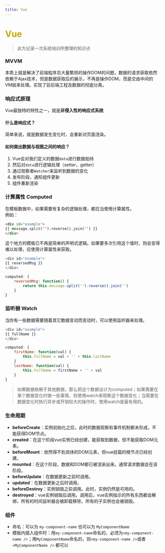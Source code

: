 ```yaml
---
title: Vue 
---
```


# <font color="#CBA500">Vue</font>  
> 此为记录一次系统培训所整理的知识点  

### MVVM  
本质上就是解决了前端程序员大量繁琐的操作DOM的问题，数据的请求获取依然依赖于Ajax技术，但是数据获取后的展示，不再是操作DOM，而是交由中间的VM层来处理。实现了前后端工程及数据的彻底分离。

### 响应式原理  
Vue最独特的特性之一，就是<strong>非侵入性的响应式系统</strong>    

#### 什么是响应式？  
简单来说，就是数据发生变化时，会重新对页面渲染。  
#### 如何做出数据与视图之间的响应？  
1. Vue会对我们定义的数据`data`进行数据劫持
2. 然后对`data`进行逻辑处理（setter，getter）
3. 通过观察者`Watcher`来监听到数据的变化  
4. 发布阶段，通知组件更新  
5. 组件重新渲染  

### 计算属性 Computed
在模板数据中，如果需要有复杂的逻辑处理，都应当使用计算属性。  
例如：  
```html 
<div id="example">
{{ message.split('').reverse().join('') }}
</div>
```  
这个地方的模板已不再是简单的声明式逻辑。如果要多次引用这个值时，则会变得难以处理，应使用计算属性来获取。  
```js
<div id="example">
{{ reversedMsg }}
</div>

computed: {
    reversedMsg: function() {
        return this.message.split('').reverse().join('')
    }
}
```  

### 监听器 Watch
当你有一些数据需要随着其它数据变动而变动时，可以使用监听器来处理。
```js
<div id="example">
{{ fullName }}
</div>

computed: {
    firstName: function(val) {
        this.fullName = val + '' + this.lastName
    }
    lastName: function(val) {
        this.fullName = firstName + '' + val
    }
}
```  
> 如果数据依赖于其他数据，那么把这个数据设计为computed；如果需要在某个数据变化时做一些事情，则使用watch来观察这个数据变化；当需要在数据变化时执行异步或开销较大的操作时，使用watch是最有用的。

### 生命周期  
* <strong>beforeCreate</strong>：实例初始化之后，此时的数据观察和事件机制都未形成，不能获得DOM节点。  
* <strong>created</strong>：在这个阶段vue实例已经创建，能获取到数据，但不能获取DOM元素。  
* <strong>beforeMount</strong>：依然得不到具体的DOM元素，但vue挂载的根节点已经创建。  
* <strong>mounted</strong>：在这个阶段，数据和DOM都已被渲染出来。通常请求数据会在该阶段。 
* <strong>beforeUpdate</strong>：在数据更新之前时调用。 
* <strong>updated</strong>：在数据更新之后时调用。  
* <strong>beforeDestroy</strong>：实例销毁之前调用。此时，实例仍然是可用的。  
* <strong>destroyed</strong>：vue实例销毁后调用。调用后，vue实例指示的所有东西都会解绑，所有的时间监听器会被卸载移除，所有的子实例也会被销毁。  

### 组件  
* 命名：可以为 `my-component-name` 也可以为 `MyComponentName`  
* 模板内插入组件时：用`my-component-name`命名的，必须为`<my-component-name />`；用`MyComponentName`命名的，则`<my-component-name />`或者`<MyComponentName />` 都可以

